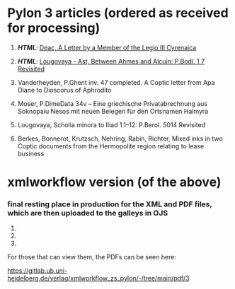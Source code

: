 # Pylon 3 articles (ordered as received for processing)

1. **_HTML_**: [Deac,	A Letter by a Member of the Legio III Cyrenaica](https://digi.ub.uni-heidelberg.de/editionService/viewer/p3test/deac_legio_cyrenaica)

2. **_HTML_**: [Lougovaya - Ast,	Between Ahmes and Alcuin: P.Bodl. 1 7 Revisited](https://digi.ub.uni-heidelberg.de/editionService/viewer/p3test/ast_lougovaya_ahmes)

3. Vanderheyden,	P.Ghent inv. 47 completed. A Coptic letter from Apa Diane to Dioscorus of Aphrodito

4. Moser, P.DimeData 34v – Eine griechische Privatabrechnung aus Soknopaiu Nesos mit neuen Belegen für den Ortsnamen Halmyra

5. Lougovaya, Scholia minora to Iliad 1.1–12: P.Berol. 5014 Revisited

6. Berkes, Bonnerot, Krutzsch, Nehring, Rabin, Richter, Mixed inks in two Coptic documents from the Hermopolite region relating to lease business
 


# xmlworkflow version (of the above)
### final resting place in production for the XML and PDF files, which are then uploaded to the galleys in OJS


1. 

2. 

3. 

For those that can view them, the PDFs can be seen here:

https://gitlab.ub.uni-heidelberg.de/verlag/xmlworkflow_zs_pylon/-/tree/main/pdf/3
